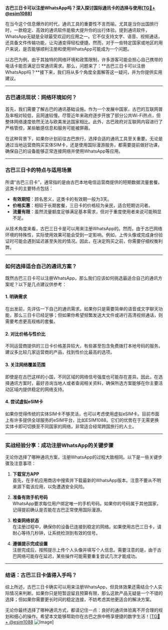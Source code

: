 **古巴三日卡可以注册WhatsApp吗？深入探讨国际通讯卡的选择与使用[[TG💪+ @esim1088](https://t.me/s/esim1088)]**

在当今这个信息爆炸的时代，通讯工具的重要性不言而喻。尤其是当你出国旅行时，一款稳定、高效的通讯软件能极大提升你的出行体验。提到通讯软件，WhatsApp无疑是全球最受欢迎的应用之一。它不仅支持文字、语音、视频通话，还具备文件传输功能，让沟通变得轻松便捷。然而，对于一些特定国家或地区的用户来说，是否能够顺利注册和使用WhatsApp可能成为一个问题。

以古巴为例，由于其独特的网络环境和政策限制，许多游客可能会担心自己携带的电话卡能否满足日常通讯需求。那么，问题来了：**古巴三日卡可以注册WhatsApp吗？**接下来，我们将从多个角度全面解答这一疑问，并为你提供实用建议。

---

### 古巴通讯现状：网络环境如何？

首先，我们需要了解古巴的通讯基础设施。作为一个发展中国家，古巴的互联网普及率相对较低，且网速较慢。尽管近年来政府逐步开放了部分公共Wi-Fi热点，但整体网络速度依然无法与欧美发达国家相比。此外，古巴政府对互联网内容进行了严格管控，某些敏感信息和服务可能被屏蔽。

在这种背景下，如果你计划前往古巴旅行，选择合适的通讯工具至关重要。无论是通过当地运营商购买实体SIM卡，还是使用国际漫游服务，都需要提前做好功课，确保自己的设备能够正常连接网络并使用WhatsApp等应用。

---

### 古巴三日卡的特点与适用场景

所谓“古巴三日卡”，通常指的是由古巴本地电信运营商提供的短期数据流量套餐。这类卡的主要特点包括：

- **有效期短**：顾名思义，这类卡的有效期一般为3天。
- **价格实惠**：相较于长期套餐，三日卡的价格较为亲民，适合短期访问者。
- **流量有限**：虽然流量额度足够满足基本需求，但对于重度使用者来说可能稍显不足。

从技术角度来看，古巴三日卡是可以用来注册WhatsApp的。然而，由于古巴网络环境的特殊性，实际使用效果可能会受到一定影响。例如，上传头像或完成身份验证时可能会遇到延迟甚至失败的情况。因此，在决定购买之前，你需要仔细权衡利弊。

---

### 如何选择适合自己的通讯方案？

既然古巴三日卡可以注册WhatsApp，那么我们应该如何挑选最适合自己的通讯方案呢？以下是几点建议供参考：

#### 1. **明确需求**
   在出发前，先评估一下自己的通讯需求。如果你只是需要简单的语音或文字聊天功能，那么三日卡已经足够；但如果你希望频繁发送大文件或进行高清视频通话，则需要考虑更高规格的套餐。

#### 2. **对比价格与性价比**
   不同运营商提供的三日卡价格差异较大，有些甚至包含免费拨打本地号码的服务。建议多比较几家运营商的产品，找到性价比最高的选项。

#### 3. **关注网络覆盖范围**
   即使是在古巴这样的小国，不同区域的网络信号强度也可能存在差异。因此，在选择通讯方案时，最好咨询当地人或者查阅相关资料，确保所选方案能够在你主要活动区域内提供稳定的网络支持。

#### 4. **尝试虚拟eSIM卡**
   如果你觉得传统的实体SIM卡不够灵活，也可以考虑使用虚拟eSIM卡。目前市面上有许多提供全球服务的eSIM平台，比如ESIM1088。它们的优势在于无需更换实体卡即可切换至不同国家的网络，非常适合经常跨国旅行的人士。

---

### 实战经验分享：成功注册WhatsApp的关键步骤

无论你选择了哪种通讯方案，注册WhatsApp的过程大致相同。以下是一些关键步骤及注意事项：

1. **下载官方APP**  
   首先，在手机应用商店中搜索并下载最新的WhatsApp版本。注意不要从不明来源下载该应用，以免遭遇安全风险。

2. **准备有效手机号码**  
   WhatsApp要求每位用户绑定唯一的手机号码。如果你的号码属于其他国家，记得提前确认是否能在古巴正常使用国际漫游。

3. **检查网络状态**  
   在注册过程中，确保你的设备已连接到稳定的网络。如果使用古巴三日卡，请耐心等待几秒钟，让系统检测到有效的信号。

4. **遵循提示完成设置**  
   注册完成后，按照提示上传个人头像并填写个人信息。需要注意的是，由于古巴网络可能存在延迟，某些操作可能需要重复尝试几次才能成功。

---

### 结语：古巴三日卡值得入手吗？

综上所述，古巴三日卡确实可以用来注册WhatsApp，但具体效果还需结合个人实际情况来判断。如果你只是短暂逗留且预算有限，那么这款产品无疑是一个不错的选择；但如果你需要更长时间的稳定连接，不妨考虑其他更适合的解决方案。

无论你最终选择了哪种通讯方式，都请记住一点：良好的通讯体验离不开合理的规划和细心的操作。希望本文能够帮助你在古巴之旅中畅享便捷的数字生活！[[TG💪+ @esim1088](https://t.me/s/esim1088) ![Image](https://i.postimg.cc/4NQfJmqS/Snipaste-2025-05-13-00-14-12.png)]